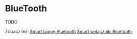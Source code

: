 # BlueTooth
TODO

Zobacz też:
[Smart lampy Bluetooth](../sprzęt/rodzaje/Smart%20lampy%20Bluetooth)
[Smart wyłączniki Bluetooth](../sprzęt/rodzaje/Smart%20wyłączniki%20Bluetooth)
